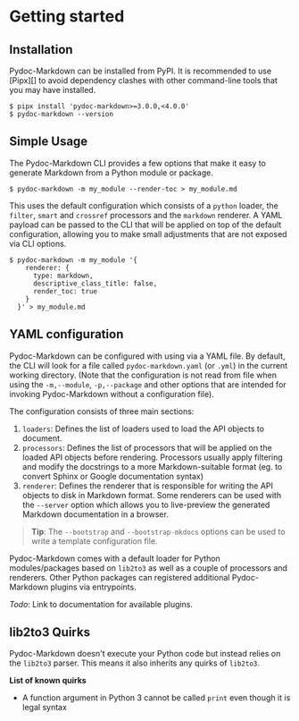 # Getting started

## Installation

Pydoc-Markdown can be installed from PyPI. It is recommended to use [Pipx][]
to avoid dependency clashes with other command-line tools that you may have
installed.

    $ pipx install 'pydoc-markdown>=3.0.0,<4.0.0'
    $ pydoc-markdown --version

## Simple Usage

The Pydoc-Markdown CLI provides a few options that make it easy to generate
Markdown from a Python module or package.

    $ pydoc-markdown -m my_module --render-toc > my_module.md

This uses the default configuration which consists of a `python` loader,
the `filter`, `smart` and `crossref` processors and the `markdown` renderer.
A YAML payload can be passed to the CLI that will be applied on top of the
default configuration, allowing you to make small adjustments that are not
exposed via CLI options.

    $ pydoc-markdown -m my_module '{
        renderer: {
          type: markdown,
          descriptive_class_title: false,
          render_toc: true
        }
      }' > my_module.md

## YAML configuration

Pydoc-Markdown can be configured with using via a YAML file. By default,
the CLI will look for a file called `pydoc-markdown.yaml` (or `.yml`) in
the current working directory. (Note that the configuration is not read from
file when using the `-m,--module`, `-p,--package` and other options that
are intended for invoking Pydoc-Markdown without a configuration file).

The configuration consists of three main sections:

1. `loaders`: Defines the list of loaders used to load the API objects to document.
2. `processors`: Defines the list of processors that will be applied on the
   loaded API objects before rendering. Processors usually apply filtering
   and modify the docstrings to a more Markdown-suitable format (eg. to convert
   Sphinx or Google documentation syntax)
3. `renderer`: Defines the renderer that is responsible for writing the
   API objects to disk in Markdown format. Some renderers can be used with
   the `--server` option which allows you to live-preview the generated
   Markdown documentation in a browser.

> __Tip__: The `--bootstrap` and `--bootstrap-mkdocs` options can be used to
> write a template configuration file.

Pydoc-Markdown comes with a default loader for Python modules/packages based
on `lib2to3` as well as a couple of processors and renderers. Other Python
packages can registered additional Pydoc-Markdown plugins via entrypoints.

_Todo_: Link to documentation for available plugins.

## lib2to3 Quirks

Pydoc-Markdown doesn't execute your Python code but instead relies on the
`lib2to3` parser. This means it also inherits any quirks of `lib2to3`.

__List of known quirks__

* A function argument in Python 3 cannot be called `print` even though
  it is legal syntax
